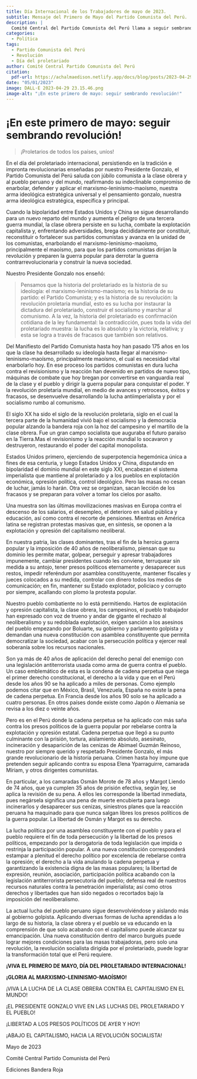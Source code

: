 ```yaml
---
title: Día Internacional de los Trabajadores de mayo de 2023.
subtitle: Mensaje del Primero de Mayo del Partido Comunista del Perú.
description: |
  Comité Central del Partido Comunista del Perú llama a seguir sembrando revolución en el día del proletariado.
categories:
  - Política
tags:
  - Partido Comunista del Perú
  - Revolución
  - Día del proletariado
author: Comité Central Partido Comunista del Perú
citation:
  pdf-url: https://achalmaedison.netlify.app/docs/blog/posts/2023-04-29-primero-de-mayo/index.pdf
date: "05/01/2023"
image: DALL·E 2023-04-29 23.15.46.png
image-alt: "¡En este primero de mayo: seguir sembrando revolución!"
---
```





# ¡En este primero de mayo: seguir sembrando revolución!

> ¡Proletarios de todos los países, uníos!

En el día del proletariado internacional, persistiendo en la
tradición e impronta revolucionarias enseñadas por nuestro
Presidente Gonzalo, el Partido Comunista del Perú saluda con
júbilo comunista a la clase obrera y al pueblo peruano y del
mundo, reafirmando su indeclinable compromiso de enarbolar,
defender y aplicar el marxismo-leninismo-maoísmo, nuestra
arma ideológica estratégica universal y el pensamiento gonzalo,
nuestra arma ideológica estratégica, específica y principal.

Cuando la bipolaridad entre Estados Unidos y China se
sigue desarrollando para un nuevo reparto del mundo y aumenta
el peligro de una tercera guerra mundial, la clase obrera persiste
en su lucha, combate la explotación capitalista y, enfrentando
adversidades, brega decididamente por constituir, reconstituir o
fortalecer sus partidos comunistas y avanza en la unidad de los
comunistas, enarbolando el marxismo-leninismo-maoísmo,
principalmente el maoísmo, para que los partidos comunistas
dirijan la revolución y preparen la guerra popular para derrotar la
guerra contrarrevolucionaria y construir la nueva sociedad.

Nuestro Presidente Gonzalo nos enseñó:

> Pensamos que la historia del proletariado es la historia de su ideología: el marxismo-leninismo-maoísmo; es la historia de su partido: el Partido Comunista; y es la historia de su revolución: la revolución proletaria mundial, esto es su lucha por instaurar la dictadura del proletariado, construir el socialismo y marchar al comunismo. A la vez, la historia del proletariado es confirmación cotidiana de la ley fundamental: la contradicción, pues toda la vida del proletariado muestra: la lucha es lo absoluto y la victoria, relativa; y esta se logra a través de fracasos que también son relativos.

Del Manifiesto del Partido Comunista hasta hoy han pasado
175 años en los que la clase ha desarrollado su ideología hasta
llegar al marxismo-leninismo-maoísmo, principalmente
maoísmo, el cual es necesidad vital enarbolarlo hoy. En ese
proceso los partidos comunistas en dura lucha contra el
revisionismo y la reacción han devenido en partidos de nuevo
tipo, máquinas de combate que hoy bregan por convertirse en
vanguardia real de la clase y el pueblo y dirigir la guerra popular
para conquistar el poder. Y la revolución proletaria mundial, en
medio de avances y retrocesos, éxitos y fracasos, se desenvuelve
desarrollando la lucha antiimperialista y por el socialismo rumbo
al comunismo.

El siglo XX ha sido el siglo de la revolución proletaria, siglo
en el cual la tercera parte de la humanidad vivió bajo el
socialismo y la democracia popular alzando la bandera roja con
la hoz del campesino y el martillo de la clase obrera. Fue un gran
campo socialista que auguraba el futuro paraíso en la Tierra.Mas
el revisionismo y la reacción mundial lo socavaron y destruyeron,
restaurando el poder del capital monopolista.

Estados Unidos primero, ejerciendo de superpotencia
hegemónica única a fines de esa centuria, y luego Estados Unidos
y China, disputando en bipolaridad el dominio mundial en este
siglo XXI, encabezan el sistema imperialista que mantiene al
proletariado y a los pueblos en explotación económica, opresión
política, control ideológico. Pero las masas no cesan de luchar,
jamás lo harán. Otra vez se organizan, sacan lección de los
fracasos y se preparan para volver a tomar los cielos por asalto.

Una muestra son las últimas movilizaciones masivas en
Europa contra el descenso de los salarios, el desempleo, el
deterioro en salud pública y educación, así como contra el
recorte de pensiones. Mientras en América latina se registran
protestas masivas que, en síntesis, se oponen a la explotación y
opresión del capitalismo neoliberal.

En nuestra patria, las clases dominantes, tras el fin de la
heroica guerra popular y la imposición de 40 años de
neoliberalismo, piensan que su dominio les permite matar,
golpear, perseguir y apresar trabajadores impunemente, cambiar
presidentes cuando les conviene, terruquear sin medida a su
antojo, tener presos políticos eternamente y desaparecer sus
restos, impedir referéndum por asamblea constituyente,
mantener fiscales y jueces colocados a su medida, controlar con
dinero todos los medios de comunicación; en fin, mantener su
Estado explotador, policiaco y corrupto por siempre, acallando
con plomo la protesta popular.

Nuestro pueblo combatiente no lo está permitiendo. Hartos
de explotación y opresión capitalista, la clase obrera, los
campesinos, el pueblo trabajador han expresado con voz de
trueno y andar de gigante el rechazo al neoliberalismo y su
redoblada explotación, exigen sanción a los asesinos del pueblo
empezando por Boluarte, su gobierno y parlamento golpista y
demandan una nueva constitución con asamblea constituyente
que permita democratizar la sociedad, acabar con la persecución
política y ejercer real soberanía sobre los recursos nacionales.

Son ya más de 40 años de aplicación del derecho penal del
enemigo con una legislación antiterrorista usada como arma de
guerra contra el pueblo. Un caso emblemático de esta es la
condena de cadena perpetua que niega el primer derecho
constitucional, el derecho a la vida y que en el Perú desde los
años 90 se ha aplicado a miles de personas. Como ejemplo
podemos citar que en México, Brasil, Venezuela, España no existe
la pena de cadena perpetua. En Francia desde los años 90 solo se
ha aplicado a cuatro personas. En otros países donde existe como
Japón o Alemania se revisa a los diez o veinte años.

Pero es en el Perú donde la cadena perpetua se ha aplicado
con más saña contra los presos políticos de la guerra popular por
rebelarse contra la explotación y opresión estatal. Cadena
perpetua que llegó a su punto culminante con la prisión, tortura,
aislamiento absoluto, asesinato, incineración y desaparición de
las cenizas de Abimael Guzmán Reinoso, nuestro por siempre
querido y respetado Presidente Gonzalo, el más grande
revolucionario de la historia peruana. Crimen hasta hoy impune
que pretenden seguir aplicando contra su esposa Elena
Yparraguirre, camarada Míriam, y otros dirigentes comunistas.

En particular, a los camaradas Osmán Morote de 78 años y
Margot Liendo de 74 años, que ya cumplen 35 años de prisión
efectiva, según ley, se aplica la revisión de su pena. A ellos les
corresponde la libertad inmediata, pues negársela significa una
pena de muerte encubierta para luego incinerarlos y desaparecer
sus cenizas, siniestros planes que la reacción peruana ha
maquinado para que nunca salgan libres los presos políticos de la
guerra popular. La libertad de Osmán y Margot es su derecho.

La lucha política por una asamblea constituyente con el
pueblo y para el pueblo requiere el fin de toda persecución y la
libertad de los presos políticos, empezando por la derogatoria de
toda legislación que impida o restrinja la participación popular.
A una nueva constitución corresponderá estampar a plenitud el
derecho político por excelencia de rebelarse contra la opresión;
el derecho a la vida anulando la cadena perpetua y garantizando
la existencia digna de las masas populares; la libertad de
expresión, reunión, asociación, participación política acabando
con la legislación antiterrorista persecutoria del pueblo; defensa
real de nuestros recursos naturales contra la penetración
imperialista; así como otros derechos y libertades que han sido
negados o recortados bajo la imposición del neoliberalismo.

La actual lucha del pueblo peruano sigue desenvolviéndose
y aislando más al gobierno golpista. Aplicando diversas formas
de lucha aprendidas a lo largo de su historia, la clase obrera y el
pueblo se va educando en la comprensión de que solo acabando
con el capitalismo puede alcanzar su emancipación. Una nueva
constitución dentro del marco burgués puede lograr mejores
condiciones para las masas trabajadoras, pero solo una
revolución, la revolución socialista dirigida por el proletariado,
puede lograr la transformación total que el Perú requiere.

**¡VIVA EL PRIMERO DE MAYO, DÍA DEL PROLETARIADO INTERNACIONAL!**

**¡GLORIA AL MARXISMO-LENINISMO-MAOÍSMO!**

¡VIVA LA LUCHA DE LA CLASE OBRERA
CONTRA EL CAPITALISMO EN EL MUNDO!

¡EL PRESIDENTE GONZALO VIVE
EN LAS LUCHAS DEL PROLETARIADO Y EL PUEBLO!

¡LIBERTAD A LOS PRESOS POLÍTICOS DE AYER Y HOY!

¡ABAJO EL CAPITALISMO,
HACIA LA REVOLUCIÓN SOCIALISTA!

Mayo de 2023 

Comité Central Partido Comunista del Perú

Ediciones Bandera Roja
